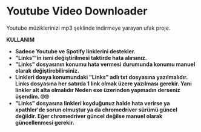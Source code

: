 # Youtube Video Downloader
Youtube müziklerinizi mp3 şeklinde indirmeye yarayan ufak proje.

**KULLANIM**
- **Sadece Youtube ve Spotify linklerini destekler.**
- **"Links"'in ismi değiştirilmesi taktirde hata alırsınız.**
- **"Links" dosyasının konumu hata vermesi durumunda konumu manuel olarak değiştirebilirsiniz.**
- **Linkleri dosya konumundaki "Links" adlı txt dosyasına yazılmalıdır. Links dosyasına her satırda 1 link olmak üzere yazılması gerekir. Yani linkler alt alta olmalıdır Neden exe üzerinden yapmadın derseniz üşendim. 🙄🙄**
- **"Links" dosyasına linkleri koyduğunuz halde hata verirse ya xpathler'de sorun olmuştur ya da chromedriver sürümü güncel değildir. Eğer chromedriver güncel değilse manuel olarak güncellenmesi gerekir.**
